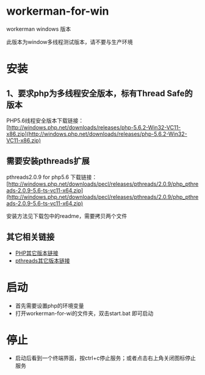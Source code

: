 workerman-for-win
=================

workerman windows 版本


此版本为window多线程测试版本，请不要与生产环境

安装
==============
## 1、要求php为多线程安全版本，标有Thread Safe的版本
PHP5.6线程安全版本下载链接：[http://windows.php.net/downloads/releases/php-5.6.2-Win32-VC11-x86.zip](http://windows.php.net/downloads/releases/php-5.6.2-Win32-VC11-x86.zip)   

## 需要安装pthreads扩展
pthreads2.0.9 for php5.6 下载链接： [http://windows.php.net/downloads/pecl/releases/pthreads/2.0.9/php_pthreads-2.0.9-5.6-ts-vc11-x64.zip](http://windows.php.net/downloads/pecl/releases/pthreads/2.0.9/php_pthreads-2.0.9-5.6-ts-vc11-x64.zip)  

安装方法见下载包中的readme，需要拷贝两个文件

## 其它相关链接
  * [PHP其它版本链接](http://windows.php.net/download/)
  * [pthreads其它版本链接](http://windows.php.net/downloads/pecl/releases/pthreads/)

启动
=======
  * 首先需要设置php的环境变量
  * 打开workerman-for-wi的文件夹，双击start.bat 即可启动

停止
======
  * 启动后看到一个终端界面，按ctrl+c停止服务；或者点击右上角关闭图标停止服务



